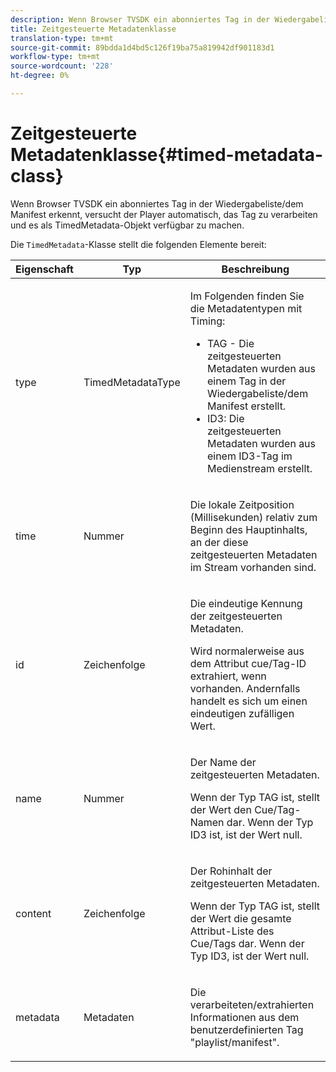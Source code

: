 ```yaml
---
description: Wenn Browser TVSDK ein abonniertes Tag in der Wiedergabeliste/dem Manifest erkennt, versucht der Player automatisch, das Tag zu verarbeiten und es als TimedMetadata-Objekt verfügbar zu machen.
title: Zeitgesteuerte Metadatenklasse
translation-type: tm+mt
source-git-commit: 89bdda1d4bd5c126f19ba75a819942df901183d1
workflow-type: tm+mt
source-wordcount: '228'
ht-degree: 0%

---
```



# Zeitgesteuerte Metadatenklasse{#timed-metadata-class}

Wenn Browser TVSDK ein abonniertes Tag in der Wiedergabeliste/dem Manifest erkennt, versucht der Player automatisch, das Tag zu verarbeiten und es als TimedMetadata-Objekt verfügbar zu machen.

Die `TimedMetadata`-Klasse stellt die folgenden Elemente bereit:

<table id="table_5827A0626EDC45F68DC3E7644F3EFF69"> 
 <thead> 
  <tr> 
   <th colname="col1" class="entry"> Eigenschaft </th> 
   <th colname="col02" class="entry"> Typ </th> 
   <th colname="col2" class="entry"> Beschreibung </th> 
  </tr>
 </thead>
 <tbody> 
  <tr> 
   <td colname="col1"> <p>type </p> </td> 
   <td colname="col02"> <p><span class="codeph"> TimedMetadataType</span> </p> </td> 
   <td colname="col2"> <p>Im Folgenden finden Sie die Metadatentypen mit Timing: 
     <ul id="ul_E79C375A54C64BF09A927EE8983E98E3"> 
      <li id="li_F1907521CDBE47E282A87AF0A7A1477A">TAG - Die zeitgesteuerten Metadaten wurden aus einem Tag in der Wiedergabeliste/dem Manifest erstellt. </li> 
      <li id="li_5B0C0B0F247144709F86E6654A5AB500">ID3: Die zeitgesteuerten Metadaten wurden aus einem ID3-Tag im Medienstream erstellt. </li> 
     </ul> </p> </td> 
  </tr> 
  <tr> 
   <td colname="col1"> <p>time </p> </td> 
   <td colname="col02"> <p>Nummer </p> </td> 
   <td colname="col2"> <p>Die lokale Zeitposition (Millisekunden) relativ zum Beginn des Hauptinhalts, an der diese zeitgesteuerten Metadaten im Stream vorhanden sind. </p> </td> 
  </tr> 
  <tr> 
   <td colname="col1"> <p>id </p> </td> 
   <td colname="col02"> <p>Zeichenfolge </p> </td> 
   <td colname="col2"> <p>Die eindeutige Kennung der zeitgesteuerten Metadaten. </p> <p>Wird normalerweise aus dem Attribut cue/Tag-ID extrahiert, wenn vorhanden. Andernfalls handelt es sich um einen eindeutigen zufälligen Wert. </p> </td> 
  </tr> 
  <tr> 
   <td colname="col1"> <p>name </p> </td> 
   <td colname="col02"> <p>Nummer </p> </td> 
   <td colname="col2"> <p>Der Name der zeitgesteuerten Metadaten. </p> <p>Wenn der Typ TAG ist, stellt der Wert den Cue/Tag-Namen dar. Wenn der Typ ID3 ist, ist der Wert null. </p> </td> 
  </tr> 
  <tr> 
   <td colname="col1"> <p>content </p> </td> 
   <td colname="col02"> <p>Zeichenfolge </p> </td> 
   <td colname="col2"> <p>Der Rohinhalt der zeitgesteuerten Metadaten. </p> <p>Wenn der Typ TAG ist, stellt der Wert die gesamte Attribut-Liste des Cue/Tags dar. Wenn der Typ ID3, ist der Wert null. </p> </td> 
  </tr> 
  <tr> 
   <td colname="col1"> <p>metadata </p> </td> 
   <td colname="col02"> <p><span class="codeph"> Metadaten</span> </p> </td> 
   <td colname="col2"> <p>Die verarbeiteten/extrahierten Informationen aus dem benutzerdefinierten Tag "playlist/manifest". </p> </td> 
  </tr> 
 </tbody> 
</table>

